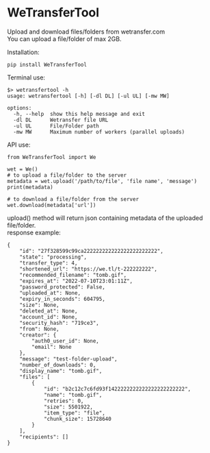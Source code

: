 # WeTransferTool
Upload and download files/folders from wetransfer.com        
You can upload a file/folder of max 2GB.   

Installation:
```
pip install WeTransferTool
```

Terminal use:
```
$> wetransfertool -h
usage: wetransfertool [-h] [-dl DL] [-ul UL] [-mw MW]

options:
  -h, --help  show this help message and exit
  -dl DL      Wetransfer file URL
  -ul UL      File/Folder path
  -mw MW      Maximum number of workers (parallel uploads)
```

API use:
```
from WeTransferTool import We

wet = We()
# to upload a file/folder to the server
metadata = wet.upload('/path/to/file', 'file name', 'message')
print(metadata)

# to download a file/folder from the server
wet.download(metadata['url'])
```

upload() method will return json containing metadata of the uploaded file/folder.   
response example:
```
{
    "id": "27f328599c99ca222222222222222222222222",
    "state": "processing",
    "transfer_type": 4,
    "shortened_url": "https://we.tl/t-222222222",
    "recommended_filename": "tomb.gif",
    "expires_at": "2022-07-10T23:01:11Z",
    "password_protected": False,
    "uploaded_at": None,
    "expiry_in_seconds": 604795,
    "size": None,
    "deleted_at": None,
    "account_id": None,
    "security_hash": "719ce3",
    "from": None,
    "creator": {
        "auth0_user_id": None,
        "email": None
    },
    "message": "test-folder-upload",
    "number_of_downloads": 0,
    "display_name": "tomb.gif",
    "files": [
        {
            "id": "b2c12c7c6fd93f1422222222222222222222222",
            "name": "tomb.gif",
            "retries": 0,
            "size": 5501922,
            "item_type": "file",
            "chunk_size": 15728640
        }
    ],
    "recipients": []
}
```
